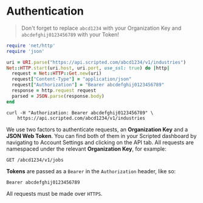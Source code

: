 # Authentication

> Don't forget to replace `abcd1234` with your Organization Key
> and `abcdefghij0123456789` with your Token!

```ruby
require 'net/http'
require 'json'

uri = URI.parse("https://api.scripted.com/abcd1234/v1/industries")
Net::HTTP.start(uri.host, uri.port, use_ssl: true) do |http|
  request = Net::HTTP::Get.new(uri)
  request["Content-Type"] = "application/json"
  request["Authorization"] = "Bearer abcdefghij0123456789"
  response = http.request request
  parsed = JSON.parse(response.body)
end
```

```shell
curl -H "Authorization: Bearer abcdefghij0123456789" \
    https://api.scripted.com/abcd1234/v1/industries
```

We use two factors to authenticate requests, an **Organization Key** and a **JSON Web Token**. You can find both of them in your Scripted dashboard by navigating to Account Settings and clicking on the API tab. All requests are namespaced under the relevant **Organization Key**, for example:

`GET /abcd1234/v1/jobs`

**Tokens** are passed as a `Bearer` in the `Authorization` header, like so:

`Bearer abcdefghij0123456789`

All requests must be made over `HTTPS`.
